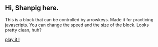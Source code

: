 ## Hi, Shanpig here.
This is a block that can be controlled by arrowkeys. Made it for practicing javascripts. You can change the speed and the size of the block. Looks pretty clean, huh?

<a href="https://shanpig.github.io/front_end_programming/block_control/index.html">play it !</a>
